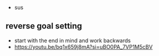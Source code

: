 - sus
## reverse goal setting
- start with the end in mind and work backwards 
- https://youtu.be/bq1x659j8mA?si=uBO0PA_7VP1M5cBV